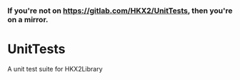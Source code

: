 ### If you're not on <https://gitlab.com/HKX2/UnitTests>, then you're on a mirror.

# UnitTests

A unit test suite for HKX2Library
